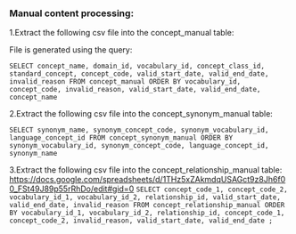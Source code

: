 ### Manual content processing:
1.Extract the following csv file into the concept_manual table:

File is generated using the query:

`SELECT concept_name,
       domain_id,
       vocabulary_id,
       concept_class_id,
       standard_concept,
       concept_code,
       valid_start_date,
       valid_end_date,
       invalid_reason
FROM concept_manual
ORDER BY vocabulary_id, concept_code, invalid_reason, valid_start_date, valid_end_date, concept_name`

2.Extract the following csv file into the concept_synonym_manual table:

`SELECT synonym_name,
       synonym_concept_code,
       synonym_vocabulary_id,
       language_concept_id
FROM concept_synonym_manual
ORDER BY synonym_vocabulary_id, synonym_concept_code, language_concept_id, synonym_name`

3.Extract the following csv file into the concept_relationship_manual table: https://docs.google.com/spreadsheets/d/1THz5xZAkmdqUSAGct9z8Jh6f00_FSt49J89p55rRhDo/edit#gid=0
`SELECT concept_code_1,
       concept_code_2,
       vocabulary_id_1,
       vocabulary_id_2,
       relationship_id,
       valid_start_date,
       valid_end_date,
       invalid_reason
FROM concept_relationship_manual
ORDER BY vocabulary_id_1, vocabulary_id_2, relationship_id, concept_code_1, concept_code_2, invalid_reason, valid_start_date, valid_end_date
;`


